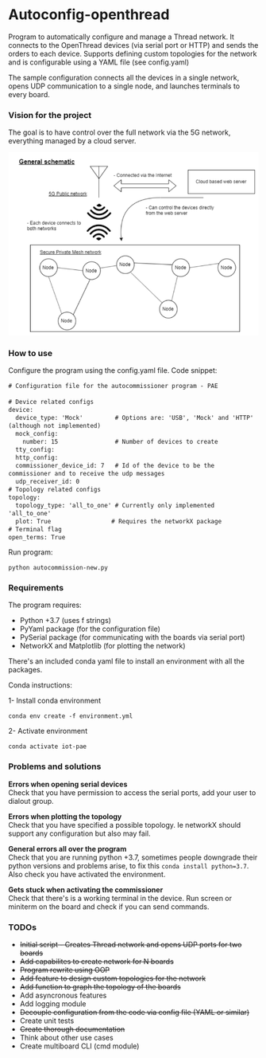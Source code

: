 # Autoconfig-openthread
Program to automatically configure and manage a Thread network. It connects to the OpenThread devices (via serial port or HTTP)
and sends the orders to each device. Supports defining custom topologies for the network and is configurable using a YAML file (see config.yaml)

The sample configuration connects all the devices in a single network, opens UDP communication to a single node, and 
launches terminals to every board.

### Vision for the project
The goal is to have control over the full network via the 5G network, everything managed by a cloud server.

<img src="./docs/schematic.png" width="600">

### How to use
Configure the program using the config.yaml file. Code snippet:
```
# Configuration file for the autocommissioner program - PAE

# Device related configs
device: 
  device_type: 'Mock'         # Options are: 'USB', 'Mock' and 'HTTP' (although not implemented)
  mock_config:  
    number: 15                # Number of devices to create
  tty_config:
  http_config:
  commissioner_device_id: 7   # Id of the device to be the commissioner and to receive the udp messages
  udp_receiver_id: 0
# Topology related configs
topology:
  topology_type: 'all_to_one' # Currently only implemented 'all_to_one'
  plot: True                 # Requires the networkX package
# Terminal flag
open_terms: True
```

Run program:
```
python autocommission-new.py
```

### Requirements
The program requires:
-   Python +3.7 (uses f strings)
-   PyYaml package (for the configuration file)
-   PySerial package (for communicating with the boards via serial port)
-   NetworkX and Matplotlib (for plotting the network)

There's an included conda yaml file to install an environment with all the packages.

Conda instructions:

1- Install conda environment
```
conda env create -f environment.yml
```
2- Activate environment
```
conda activate iot-pae
```

### Problems and solutions 
**Errors when opening serial devices**\
Check that you have permission to access the serial ports, add your user to dialout group.

**Errors when plotting the topology**\
Check that you have specified a possible topology. Ie networkX should support any configuration but also may fail.

**General errors all over the program**\
Check that you are running python +3.7, sometimes people downgrade their python versions and problems arise, to fix this `conda install python=3.7`. Also check you have activated the environment.

**Gets stuck when activating the commissioner**\
Check that there's is a working terminal in the device. Run screen or miniterm on the board and check if you can send commands.


### TODOs
- ~~Initial script - Creates Thread network and opens UDP ports for two boards~~
- ~~Add capabilites to create network for N boards~~
- ~~Program rewrite using OOP~~
- ~~Add feature to design custom topologies for the network~~
- ~~Add function to graph the topology of the boards~~
- Add asyncronous features 
- Add logging module
- ~~Decouple configuration from the code via config file (YAML or similar)~~
- Create unit tests
- ~~Create thorough documentation~~
- Think about other use cases
- Create multiboard CLI (cmd module) 




